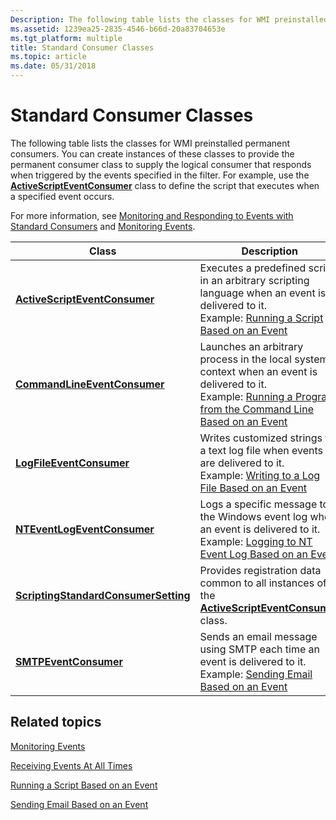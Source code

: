 ```yaml
---
Description: The following table lists the classes for WMI preinstalled permanent consumers.
ms.assetid: 1239ea25-2835-4546-b66d-20a83704653e
ms.tgt_platform: multiple
title: Standard Consumer Classes
ms.topic: article
ms.date: 05/31/2018
---
```


# Standard Consumer Classes

The following table lists the classes for WMI preinstalled permanent consumers. You can create instances of these classes to provide the permanent consumer class to supply the logical consumer that responds when triggered by the events specified in the filter. For example, use the [**ActiveScriptEventConsumer**](activescripteventconsumer.md) class to define the script that executes when a specified event occurs.

For more information, see [Monitoring and Responding to Events with Standard Consumers](monitoring-and-responding-to-events-with-standard-consumers.md) and [Monitoring Events](monitoring-events.md).



| Class                                                                        | Description                                                                                                                                                                                                                                           |
|------------------------------------------------------------------------------|-------------------------------------------------------------------------------------------------------------------------------------------------------------------------------------------------------------------------------------------------------|
| [**ActiveScriptEventConsumer**](activescripteventconsumer.md)               | Executes a predefined script in an arbitrary scripting language when an event is delivered to it.<br/> Example: [Running a Script Based on an Event](running-a-script-based-on-an-event.md)<br/>                                         |
| [**CommandLineEventConsumer**](commandlineeventconsumer.md)                 | Launches an arbitrary process in the local system context when an event is delivered to it.<br/> Example: [Running a Program from the Command Line Based on an Event](running-a-program-from-the-command-line-based-on-an-event.md)<br/> |
| [**LogFileEventConsumer**](logfileeventconsumer.md)                         | Writes customized strings to a text log file when events are delivered to it.<br/> Example: [Writing to a Log File Based on an Event](writing-to-a-log-file-based-on-an-event.md)<br/>                                                   |
| [**NTEventLogEventConsumer**](nteventlogeventconsumer.md)                   | Logs a specific message to the Windows event log when an event is delivered to it.<br/> Example: [Logging to NT Event Log Based on an Event](logging-to-nt-event-log-based-on-an-event.md)<br/>                                          |
| [**ScriptingStandardConsumerSetting**](scriptingstandardconsumersetting.md) | Provides registration data common to all instances of the [**ActiveScriptEventConsumer**](activescripteventconsumer.md) class.<br/>                                                                                                            |
| [**SMTPEventConsumer**](smtpeventconsumer.md)                               | Sends an email message using SMTP each time an event is delivered to it.<br/> Example: [Sending Email Based on an Event](sending-e-mail-based-on-an-event.md)<br/>                                                                       |



 

## Related topics

<dl> <dt>

[Monitoring Events](monitoring-events.md)
</dt> <dt>

[Receiving Events At All Times](receiving-events-at-all-times.md)
</dt> <dt>

[Running a Script Based on an Event](running-a-script-based-on-an-event.md)
</dt> <dt>

[Sending Email Based on an Event](sending-e-mail-based-on-an-event.md)
</dt> </dl>

 

 




